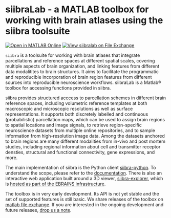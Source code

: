 # siibraLab - a MATLAB toolbox for working with brain atlases using the siibra toolsuite

[![Open in MATLAB Online](https://www.mathworks.com/images/responsive/global/open-in-matlab-online.svg)](https://matlab.mathworks.com/open/github/v1?repo=FZJ-INM1-BDA/siibralab&file=walkthrough.mlx)
[![View siibralab on File Exchange](https://www.mathworks.com/matlabcentral/images/matlab-file-exchange.svg)](https://de.mathworks.com/matlabcentral/fileexchange/121148-siibralab)

``siibra`` is a toolsuite for working with brain atlases that integrate parcellations and reference spaces at different spatial scales, covering multiple aspects of brain organization, and linking features from different data modalitites to brain structures. It aims to facilitate the programmatic and reproducible incorporation of brain region features from different sources into reproducible neuroscience workflows.  siibraLab is a Matlab® toolbox for accessing functions provided in siibra. 

siibra provides structured acccess to parcellation schemes in different brain reference spaces, including volumetric reference templates at both macroscopic and microscopic resolutions as well as surface representations. It supports both discretely labelled and continuous (probabilistic) parcellation maps, which can be used to assign brain regions to spatial locations and image signals, to retrieve region-specific neuroscience datasets from multiple online repositories, and to sample information from high-resolution image data. Among the datasets anchored to brain regions are many different modalities from in-vivo and post mortem studies, including regional information about cell and transmitter receptor densties, structural and functional connectivity, gene expressions, and more.

The main implementation of siibra is the Python client [siibra-python](https://github.com/FZJ-INM1-BDA/siibra-python). To understand the scope, please refer to the [documentation](https://siibra-python.readthedocs.io). There is also an interactive web application built around a 3D viewer, [siibra-explorer](https://github.com/FZJ-INM1-BDA/siibra-explorer), which is [hosted as part of the EBRAINS infrastructure](https://atlases.ebrains.eu/viewer). 

The toolbox is in very early development. Its API is not yet stable and the set of supported features is still basic. We share releases of the toolbox on [matlab file exchange](https://www.mathworks.com/matlabcentral/fileexchange). If you are interested in the ongoing development and future releases, [drop us a note](mailto:info@siibra.eu).

